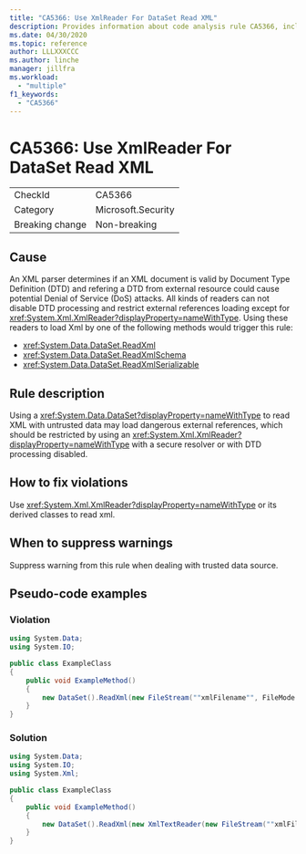 ```yaml
---
title: "CA5366: Use XmlReader For DataSet Read XML"
description: Provides information about code analysis rule CA5366, including causes, how to fix violations, and when to suppress it.
ms.date: 04/30/2020
ms.topic: reference
author: LLLXXXCCC
ms.author: linche
manager: jillfra
ms.workload:
  - "multiple"
f1_keywords:
  - "CA5366"
---
```

# CA5366: Use XmlReader For DataSet Read XML

|||
|-|-|
|CheckId|CA5366|
|Category|Microsoft.Security|
|Breaking change|Non-breaking|

## Cause

An XML parser determines if an XML document is valid by Document Type Definition (DTD) and refering a DTD from external resource could cause potential Denial of Service (DoS) attacks. All kinds of readers can not disable DTD processing and restrict external references loading except for <xref:System.Xml.XmlReader?displayProperty=nameWithType>. Using these readers to load Xml by one of the following methods would trigger this rule:
- <xref:System.Data.DataSet.ReadXml>
- <xref:System.Data.DataSet.ReadXmlSchema>
- <xref:System.Data.DataSet.ReadXmlSerializable>

## Rule description

Using a <xref:System.Data.DataSet?displayProperty=nameWithType> to read XML with untrusted data may load dangerous external references, which should be restricted by using an <xref:System.Xml.XmlReader?displayProperty=nameWithType> with a secure resolver or with DTD processing disabled.

## How to fix violations

Use <xref:System.Xml.XmlReader?displayProperty=nameWithType> or its derived classes to read xml.

## When to suppress warnings

Suppress warning from this rule when dealing with trusted data source.

## Pseudo-code examples

### Violation

```csharp
using System.Data;
using System.IO;

public class ExampleClass
{
    public void ExampleMethod()
    {
        new DataSet().ReadXml(new FileStream(""xmlFilename"", FileMode.Open));
    }
}
```

### Solution

```csharp
using System.Data;
using System.IO;
using System.Xml;

public class ExampleClass
{
    public void ExampleMethod()
    {
        new DataSet().ReadXml(new XmlTextReader(new FileStream(""xmlFilename"", FileMode.Open)));
    }
}
```
